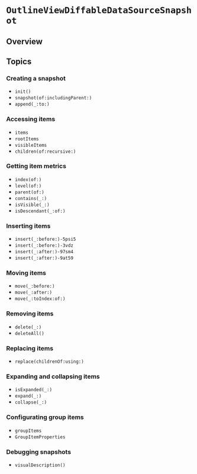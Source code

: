 # ``OutlineViewDiffableDataSourceSnapshot``

## Overview

## Topics

### Creating a snapshot

- ``init()``
- ``snapshot(of:includingParent:)``
- ``append(_:to:)``

### Accessing items

- ``items`` 
- ``rootItems``
- ``visibleItems``
- ``children(of:recursive:)``

### Getting item metrics

- ``index(of:)``
- ``level(of:)``
- ``parent(of:)``
- ``contains(_:)``
- ``isVisible(_:)``
- ``isDescendant(_:of:)``

### Inserting items

- ``insert(_:before:)-5psi5``
- ``insert(_:before:)-3vdz``
- ``insert(_:after:)-97sm4``
- ``insert(_:after:)-9at59``

### Moving items

- ``move(_:before:)``
- ``move(_:after:)``
- ``move(_:toIndex:of:)``

### Removing items

- ``delete(_:)``
- ``deleteAll()``

### Replacing items

- ``replace(childrenOf:using:)``

### Expanding and collapsing items

- ``isExpanded(_:)``
- ``expand(_:)``
- ``collapse(_:)``

### Configurating group items

- ``groupItems`` 
- ``GroupItemProperties``

### Debugging snapshots

- ``visualDescription()``
